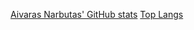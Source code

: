 [Aivaras Narbutas' GitHub stats](https://github-readme-stats.vercel.app/api?username=AivarasNarbutas&show_icons=true&theme=github_dark)
[Top Langs](https://github-readme-stats.vercel.app/api/top-langs/?username=anuraghazra&layout=donut)
<!--
**AivarasNarbutas/AivarasNarbutas** is a ✨ _special_ ✨ repository because its `README.md` (this file) appears on your GitHub profile.

Here are some ideas to get you started:

- 🔭 I’m currently working on ...
- 🌱 I’m currently learning ...
- 👯 I’m looking to collaborate on ...
- 🤔 I’m looking for help with ...
- 💬 Ask me about ...
- 📫 How to reach me: ...
- 😄 Pronouns: ...
- ⚡ Fun fact: ...
-->
